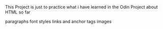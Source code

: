 This Project is just to practice what i have learned in the Odin Project about HTML so far

paragraphs
font styles
links and anchor tags
images
